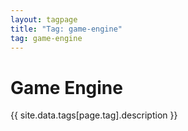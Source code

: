 ```yaml
---
layout: tagpage
title: "Tag: game-engine"
tag: game-engine
---
```


<div class="col-md-12">
	<h1>Game Engine</h1>
	<p>{{ site.data.tags[page.tag].description }}</p>
</div>